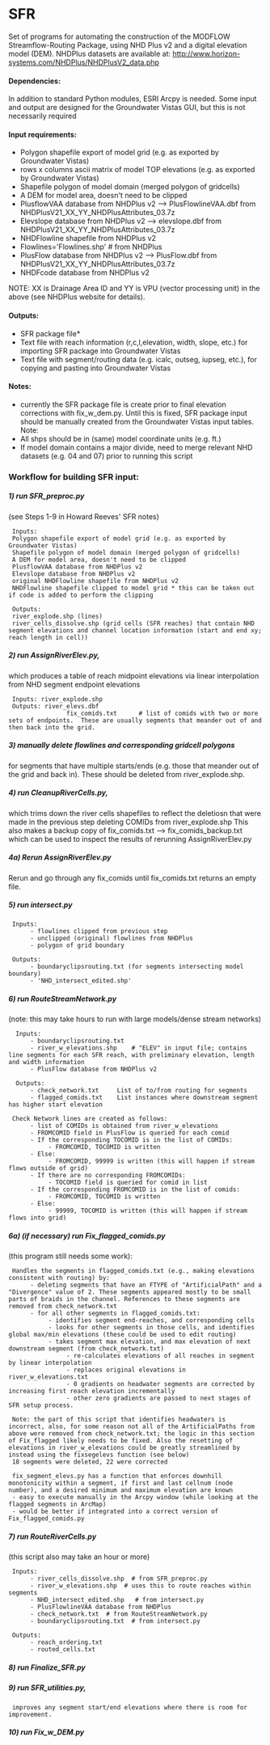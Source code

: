 SFR
===
Set of programs for automating the construction of the MODFLOW Streamflow-Routing Package, using NHD Plus v2 and a digital elevation model (DEM).
NHDPlus datasets are available at: http://www.horizon-systems.com/NHDPlus/NHDPlusV2_data.php


#### Dependencies:

In addition to standard Python modules, ESRI Arcpy is needed.
Some input and output are designed for the Groundwater Vistas GUI, but this is not necessarily required

#### Input requirements:

* Polygon shapefile export of model grid (e.g. as exported by Groundwater Vistas)
* rows x columns ascii matrix of model TOP elevations (e.g. as exported by Groundwater Vistas)
* Shapefile polygon of model domain (merged polygon of gridcells)
* A DEM for model area, doesn't need to be clipped
* PlusflowVAA database from NHDPlus v2 --> PlusFlowlineVAA.dbf from NHDPlusV21\_XX\_YY\_NHDPlusAttributes\_03.7z
* Elevslope database from NHDPlus v2 --> elevslope.dbf from NHDPlusV21\_XX\_YY\_NHDPlusAttributes\_03.7z
* NHDFlowline shapefile from NHDPlus v2
* Flowlines='Flowlines.shp' # from NHDPlus
* PlusFlow database from NHDPlus v2 --> PlusFlow.dbf from NHDPlusV21\_XX\_YY\_NHDPlusAttributes\_03.7z
* NHDFcode database from NHDPlus v2

NOTE: XX is Drainage Area ID and YY is VPU (vector processing unit) in the above (see NHDPlus website for details).

#### Outputs:

* SFR package file*
* Text file with reach information (r,c,l,elevation, width, slope, etc.) for importing SFR package into Groundwater Vistas
* Text file with segment/routing data (e.g. icalc, outseg, iupseg, etc.), for copying and pasting into Groundwater Vistas

#### Notes:

* currently the SFR package file is create prior to final elevation corrections with fix_w_dem.py. Until this is fixed, SFR package input should be manually created from the Groundwater Vistas input tables.
Note:
* All shps should be in (same) model coordinate units (e.g. ft.)
* If model domain contains a major divide, need to merge relevant NHD datasets (e.g. 04 and 07) prior to running this script


### Workflow for building SFR input:

##### 1) run SFR_preproc.py
(see Steps 1-9 in Howard Reeves' SFR notes)

     Inputs: 
     Polygon shapefile export of model grid (e.g. as exported by Groundwater Vistas)
     Shapefile polygon of model domain (merged polygon of gridcells)
     A DEM for model area, doesn't need to be clipped
     PlusflowVAA database from NHDPlus v2
     Elevslope database from NHDPlus v2
     original NHDFlowline shapefile from NHDPlus v2
     NHDFlowline shapefile clipped to model grid * this can be taken out if code is added to perform the clipping
     
     Outputs:
     river_explode.shp (lines)
     river_cells_dissolve.shp (grid cells (SFR reaches) that contain NHD segment elevations and channel location information (start and end xy; reach length in cell))



##### 2) run AssignRiverElev.py, 
which produces a table of reach midpoint elevations via linear interpolation from NHD segment endpoint elevations

     Inputs: river_explode.shp
     Outputs: river_elevs.dbf
                    fix_comids.txt      # list of comids with two or more sets of endpoints.  These are usually segments that meander out of and then back into the grid.

##### 3) manually delete flowlines and corresponding gridcell polygons
for segments that have multiple starts/ends (e.g. those that meander out of the grid and back in). These should be deleted from river_explode.shp. 

##### 4) run CleanupRiverCells.py,
which trims down the river cells shapefiles to reflect the deletiosn that were made in the previous step deleting COMIDs from river_explode.shp
This also makes a backup copy of fix\_comids.txt --> fix\_comids\_backup.txt which can be used to inspect the results of rerunning AssignRiverElev.py

##### 4a) Rerun AssignRiverElev.py
Rerun and go through any fix\_comids until fix\_comids.txt returns an empty file.


##### 5) run intersect.py

     Inputs:
          - flowlines clipped from previous step
          - unclipped (original) flowlines from NHDPlus
          - polygon of grid boundary
          
     Outputs:
          - boundaryclipsrouting.txt (for segments intersecting model boundary)
          - 'NHD_intersect_edited.shp'


##### 6) run RouteStreamNetwork.py 
(note: this may take hours to run with large models/dense stream networks)

      Inputs:
          - boundaryclipsrouting.txt
          - river_w_elevations.shp    # "ELEV" in input file; contains line segments for each SFR reach, with preliminary elevation, length and width information
          - PlusFlow database from NHDPlus v2
          
      Outputs:
          - check_network.txt     List of to/from routing for segments
          - flagged_comids.txt    List instances where downstream segment has higher start elevation

     Check Network lines are created as follows:
          - list of COMIDs is obtained from river_w_elevations
          - FROMCOMID field in PlusFlow is queried for each comid
          - If the corresponding TOCOMID is in the list of COMIDs:
               - FROMCOMID, TOCOMID is written
          - Else:
               - FROMCOMID, 99999 is written (this will happen if stream flows outside of grid)
          - If there are no corresponding FROMCOMIDs:
               - TOCOMID field is queried for comid in list
          - If the corresponding FROMCOMID is in the list of comids:
               - FROMCOMID, TOCOMID is written
          - Else:
               - 99999, TOCOMID is written (this will happen if stream flows into grid)

##### 6a) (if necessary) run Fix_flagged_comids.py 
(this program still needs some work):

     Handles the segments in flagged_comids.txt (e.g., making elevations consistent with routing) by:
          - deleting segments that have an FTYPE of "ArtificialPath" and a "Divergence" value of 2. These segments appeared mostly to be small parts of braids in the channel. References to these segments are removed from check_network.txt
          - for all other segments in flagged_comids.txt:
               - identifies segment end-reaches, and corresponding cells
               - looks for other segments in those cells, and identifies global max/min elevations (these could be used to edit routing)
               - takes segment max elevation, and max elevation of next downstream segment (from check_network.txt)
                    - re-calculates elevations of all reaches in segment by linear interpolation
                    - replaces original elevations in river_w_elevations.txt
                    - 0 gradients on headwater segments are corrected by increasing first reach elevation incrementally
                    - other zero gradients are passed to next stages of SFR setup process.
     
     Note: the part of this script that identifies headwaters is incorrect, also, for some reason not all of the ArtificialPaths from above were removed from check_network.txt; the logic in this section of Fix_flagged likely needs to be fixed. Also the resetting of elevations in river_w_elevations could be greatly streamlined by instead using the fixsegelevs function (see below)
     18 segments were deleted, 22 were corrected
     
     fix_segment_elevs.py has a function that enforces downhill monotonicity within a segment, if first and last cellnum (node number), and a desired minimum and maximum elevation are known
     - easy to execute manually in the Arcpy window (while looking at the flagged segments in ArcMap)
     - would be better if integrated into a correct version of Fix_flagged_comids.py
          
##### 7) run RouteRiverCells.py 
(this script also may take an hour or more)

     Inputs:
          - river_cells_dissolve.shp  # from SFR_preproc.py
          - river_w_elevations.shp  # uses this to route reaches within segments
          - NHD_intersect_edited.shp   # from intersect.py
          - PlusFlowlineVAA database from NHDPlus
          - check_network.txt  # from RouteStreamNetwork.py
          - boundaryclipsrouting.txt  # from intersect.py
          
     Outputs:
          - reach_ordering.txt
          - routed_cells.txt

##### 8) run Finalize_SFR.py

##### 9) run SFR_utilities.py,  
     improves any segment start/end elevations where there is room for improvement.
     
##### 10) run Fix_w_DEM.py


